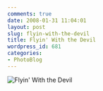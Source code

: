 ```yaml
---
comments: true
date: 2008-01-31 11:04:01
layout: post
slug: flyin-with-the-devil
title: Flyin' With the Devil
wordpress_id: 681
categories:
- PhotoBlog
---
```


![Flyin' With the Devil](http://ryanfitzer.com/main/wp-content/uploads/2008/01/devil.jpg)
